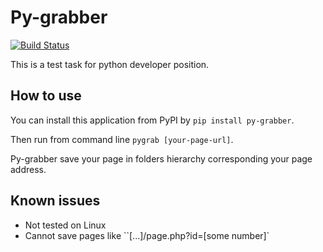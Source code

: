 # Py-grabber
[![Build Status](https://travis-ci.org/kirillsulim/py-grabber.svg?branch=master)](https://travis-ci.org/kirillsulim/py-grabber)

This is a test task for python developer position.

## How to use
You can install this application from PyPI by `pip install py-grabber`.

Then run from command line `pygrab [your-page-url]`.

Py-grabber save your page in folders hierarchy corresponding your page
 address.

## Known issues
- Not tested on Linux
- Cannot save pages like ``[...]/page.php?id=[some number]`
